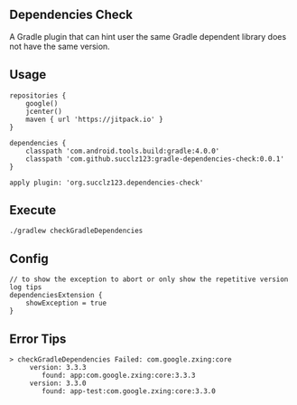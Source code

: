 ## Dependencies Check

A Gradle plugin that can hint user the same Gradle dependent library does not have the same version.


## Usage

~~~
repositories {
    google()
    jcenter()
    maven { url 'https://jitpack.io' }
}
~~~

~~~
dependencies {
    classpath 'com.android.tools.build:gradle:4.0.0'
    classpath 'com.github.succlz123:gradle-dependencies-check:0.0.1'
}
~~~

~~~
apply plugin: 'org.succlz123.dependencies-check'
~~~

## Execute

~~~
./gradlew checkGradleDependencies
~~~

## Config

~~~
// to show the exception to abort or only show the repetitive version log tips
dependenciesExtension {
    showException = true
}
~~~

## Error Tips

~~~
> checkGradleDependencies Failed: com.google.zxing:core
  	 version: 3.3.3
  		found: app:com.google.zxing:core:3.3.3
  	 version: 3.3.0
  		found: app-test:com.google.zxing:core:3.3.0
~~~
